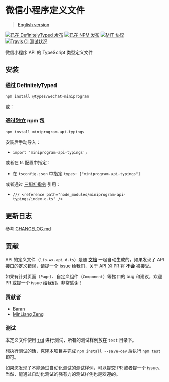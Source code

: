 # 微信小程序定义文件

> [English version](./README-en.md)

[![已在 DefinitelyTyped 发布](https://img.shields.io/npm/v/@types/wechat-miniprogram?label=%40types)](https://www.npmjs.com/package/@types/wechat-miniprogram)
[![已在 NPM 发布](https://img.shields.io/npm/v/miniprogram-api-typings.svg?style=flat)](https://www.npmjs.com/package/miniprogram-api-typings)
[![MIT 协议](https://img.shields.io/github/license/wechat-miniprogram/api-typings.svg)](https://github.com/wechat-miniprogram/api-typings)
[![Travis CI 测试状况](https://travis-ci.org/wechat-miniprogram/api-typings.svg?branch=master)](https://travis-ci.org/wechat-miniprogram/api-typings)

微信小程序 API 的 TypeScript 类型定义文件

## 安装

### 通过 DefinitelyTyped
```bash
npm install @types/wechat-miniprogram
```

或：

### 通过独立 npm 包
```bash
npm install miniprogram-api-typings
```
安装后手动导入：
- `import 'miniprogram-api-typings';`

或者在 ts 配置中指定：
- 在 `tsconfig.json` 中指定 `types: ["miniprogram-api-typings"]`

或者通过 [三斜杠指令](https://www.tslang.cn/docs/handbook/triple-slash-directives.html) 引用：
- `/// <reference path="node_modules/miniprogram-api-typings/index.d.ts" />`

## 更新日志

参考 [CHANGELOG.md](https://github.com/wechat-miniprogram/api-typings/blob/master/CHANGELOG.md)

## 贡献

API 的定义文件（`lib.wx.api.d.ts`）是随 [文档](https://developers.weixin.qq.com/miniprogram/dev/index.html) 一起自动生成的，如果发现了 API 接口的定义错误，请提一个 issue 给我们，关于 API 的 PR 将 __不会__ 被接受。

如果有针对页面（`Page`）、自定义组件（`Component`）等接口的 bug 和建议，欢迎 PR 或提一个 issue 给我们。非常感谢！

### 贡献者

- [Baran](https://github.com/baranwang)
- [MinLiang Zeng](https://github.com/zenml/)

### 测试

本定义文件使用 [`tsd`](https://github.com/SamVerschueren/tsd) 进行测试，所有的测试样例放在 `test` 目录下。

想执行测试的话，克隆本项目并完成 `npm install --save-dev` 后执行 `npm test` 即可。

如果您发现了不能通过自动化测试的测试样例，可以提交 PR 或者提一个 issue。当然，能通过自动化测试的强有力的测试样例也是欢迎的。
